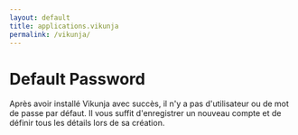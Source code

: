 ```yaml
---
layout: default
title: applications.vikunja
permalink: /vikunja/
---
```

# Default Password

Après avoir installé Vikunja avec succès, il n'y a pas d'utilisateur ou de mot de passe par défaut.
Il vous suffit d'enregistrer un nouveau compte et de définir tous les détails lors de sa création.